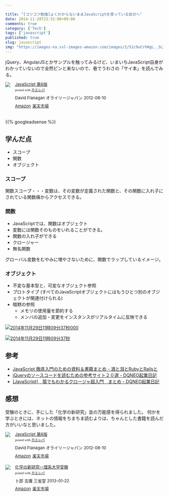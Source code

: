 ```yaml
---

title: "[コツコツ勉強]よくわからないままJavaScriptを使っている自分へ"
date: 2014-11-28T23:32:00+09:00
comments: true
category: ['Tech']
tags: ['javascript']
published: true 
slug: javascript
img: "https://images-na.ssl-images-amazon.com/images/I/51c9uCrhHgL._SL160_.jpg"
---
```





jQuery、AngularJSとかサンプルを触ってみるけど、いまいちJavaScript自身がわかっていないので全然ピンと来ないので、巷でうわさの「サイ本」を読んでみる。

<div class="kaerebalink-box" style="text-align:left;padding-bottom:20px;font-size:small;/zoom: 1;overflow: hidden;"><div class="kaerebalink-image" style="float:left;margin:0 15px 10px 0;"><a href="http://www.amazon.co.jp/exec/obidos/ASIN/4873115736/meganii-22/ref=nosim/" rel="nofollow" target="_blank"><img src="https://images-na.ssl-images-amazon.com/images/I/51c9uCrhHgL._SL160_.jpg" style="border: none;" /></a></div><div class="kaerebalink-info" style="line-height:120%;/zoom: 1;overflow: hidden;"><div class="kaerebalink-name" style="margin-bottom:10px;line-height:120%"><a href="http://www.amazon.co.jp/exec/obidos/ASIN/4873115736/meganii-22/ref=nosim/" rel="nofollow" target="_blank">JavaScript 第6版</a><div class="kaerebalink-powered-date" style="font-size:8pt;margin-top:5px;font-family:verdana;line-height:120%">posted with <a href="http://kaereba.com" rel="nofollow" target="_blank">カエレバ</a></div></div><div class="kaerebalink-detail" style="margin-bottom:5px;">David Flanagan オライリージャパン 2012-08-10    </div><div class="kaerebalink-link1" style="margin-top:10px;"><div class="shoplinkamazon" style="display:inline;margin-right:5px"><a href="http://www.amazon.co.jp/gp/search?keywords=JavaScript&__mk_ja_JP=%83J%83%5E%83J%83i&tag=meganii-22" rel="nofollow" target="_blank" title="アマゾン" >Amazon</a></div><div class="shoplinkrakuten" style="display:inline;margin-right:5px"><a href="http://hb.afl.rakuten.co.jp/hgc/0f1c1106.d5997202.117c2ed9.4ab7d4d2/?pc=http%3A%2F%2Fsearch.rakuten.co.jp%2Fsearch%2Fmall%2FJavaScript%2F-%2Ff.1-p.1-s.1-sf.0-st.A-v.2%3Fx%3D0%26scid%3Daf_ich_link_urltxt%26m%3Dhttp%3A%2F%2Fm.rakuten.co.jp%2F" rel="nofollow" target="_blank" title="楽天市場" >楽天市場</a></div></div></div><div class="booklink-footer" style="clear: left"></div></div>



{{% googleadsense %}}


## 学んだ点


- スコープ
- 関数
- オブジェクト

### スコープ

関数スコープ・・・変数は、その変数が定義された関数と、その関数に入れ子にされている関数痛からアクセスできる。


### 関数

- JavaScriptでは、関数はオブジェクト
- 変数には関数そのものをいれることができる。
- 関数の入れ子ができる
- クロージャー
- 無名関数

グローバル変数をむやみに増やさないために、関数でラップしているイメージ。

### オブジェクト

- 不変な基本型と、可変なオブジェクト参照
- プロトタイプ (すべてのJavaScriptオブジェクトにはもうひとつ別のオブジェクトが関連付けられる)
- 暗黙の参照
	- メモリの使用量を節約する
	- メンバの追加・変更をインスタンスがリアルタイムに反映できる





<p><a href="https://www.flickr.com/photos/35571855@N06/15904453412" title="2014年11月29日11時09分37秒000by meganii, on Flickr"><img class="img-responsive" src="https://farm9.staticflickr.com/8626/15904453412_16fcf9d124_z.jpg" alt="2014年11月29日11時09分37秒000"></a></p>



<p><a href="https://www.flickr.com/photos/35571855@N06/15904454052" title="2014年11月29日11時09分37秒by meganii, on Flickr"><img class="img-responsive" src="https://farm8.staticflickr.com/7581/15904454052_ea152fb630_z.jpg" alt="2014年11月29日11時09分37秒"></a></p>

## 参考
- [JavaScript 徹底入門のための資料＆書籍まとめ - 酒と泪とRubyとRailsと](http://morizyun.github.io/blog/javascript-learning-tech-yourself_01/)
- [jQueryのソースコードを読むための参考サイト２０選 - DQNEO起業日記](http://dqn.sakusakutto.jp/2012/05/jquery-sourcecode-reading.html)
- [[JavaScript]　猿でもわかるクロージャ超入門　まとめ - DQNEO起業日記](http://dqn.sakusakutto.jp/2009/01/javascript_5.html)


## 感想

受験のときに、手にした「化学の新研究」並の万能感を得られました。
何かを学ぶときには、ネットの情報をちまちま読むよりは、ちゃんとした書籍を読んだ方がいいなと思いました。

<div class="kaerebalink-box" style="text-align:left;padding-bottom:20px;font-size:small;/zoom: 1;overflow: hidden;"><div class="kaerebalink-image" style="float:left;margin:0 15px 10px 0;"><a href="http://www.amazon.co.jp/exec/obidos/ASIN/4873115736/meganii-22/ref=nosim/" rel="nofollow" target="_blank"><img src="https://images-na.ssl-images-amazon.com/images/I/51c9uCrhHgL._SL160_.jpg" style="border: none;" /></a></div><div class="kaerebalink-info" style="line-height:120%;/zoom: 1;overflow: hidden;"><div class="kaerebalink-name" style="margin-bottom:10px;line-height:120%"><a href="http://www.amazon.co.jp/exec/obidos/ASIN/4873115736/meganii-22/ref=nosim/" rel="nofollow" target="_blank">JavaScript 第6版</a><div class="kaerebalink-powered-date" style="font-size:8pt;margin-top:5px;font-family:verdana;line-height:120%">posted with <a href="http://kaereba.com" rel="nofollow" target="_blank">カエレバ</a></div></div><div class="kaerebalink-detail" style="margin-bottom:5px;">David Flanagan オライリージャパン 2012-08-10    </div><div class="kaerebalink-link1" style="margin-top:10px;"><div class="shoplinkamazon" style="display:inline;margin-right:5px"><a href="http://www.amazon.co.jp/gp/search?keywords=JavaScript&__mk_ja_JP=%83J%83%5E%83J%83i&tag=meganii-22" rel="nofollow" target="_blank" title="アマゾン" >Amazon</a></div><div class="shoplinkrakuten" style="display:inline;margin-right:5px"><a href="http://hb.afl.rakuten.co.jp/hgc/0f1c1106.d5997202.117c2ed9.4ab7d4d2/?pc=http%3A%2F%2Fsearch.rakuten.co.jp%2Fsearch%2Fmall%2FJavaScript%2F-%2Ff.1-p.1-s.1-sf.0-st.A-v.2%3Fx%3D0%26scid%3Daf_ich_link_urltxt%26m%3Dhttp%3A%2F%2Fm.rakuten.co.jp%2F" rel="nofollow" target="_blank" title="楽天市場" >楽天市場</a></div></div></div><div class="booklink-footer" style="clear: left"></div></div>



<div class="kaerebalink-box" style="text-align:left;padding-bottom:20px;font-size:small;/zoom: 1;overflow: hidden;"><div class="kaerebalink-image" style="float:left;margin:0 15px 10px 0;"><a href="http://www.amazon.co.jp/exec/obidos/ASIN/4385260923/meganii-22/ref=nosim/" rel="nofollow" target="_blank"><img src="https://images-na.ssl-images-amazon.com/images/I/51TUx2LGZPL._SL160_.jpg" style="border: none;" /></a></div><div class="kaerebalink-info" style="line-height:120%;/zoom: 1;overflow: hidden;"><div class="kaerebalink-name" style="margin-bottom:10px;line-height:120%"><a href="http://www.amazon.co.jp/exec/obidos/ASIN/4385260923/meganii-22/ref=nosim/" rel="nofollow" target="_blank">化学の新研究―理系大学受験</a><div class="kaerebalink-powered-date" style="font-size:8pt;margin-top:5px;font-family:verdana;line-height:120%">posted with <a href="http://kaereba.com" rel="nofollow" target="_blank">カエレバ</a></div></div><div class="kaerebalink-detail" style="margin-bottom:5px;">卜部 吉庸 三省堂 2013-01-22    </div><div class="kaerebalink-link1" style="margin-top:10px;"><div class="shoplinkamazon" style="display:inline;margin-right:5px"><a href="http://www.amazon.co.jp/gp/search?keywords=%89%BB%8Aw%82%CC%90V%8C%A4%8B%86&__mk_ja_JP=%83J%83%5E%83J%83i&tag=meganii-22" rel="nofollow" target="_blank" title="アマゾン" >Amazon</a></div><div class="shoplinkrakuten" style="display:inline;margin-right:5px"><a href="http://hb.afl.rakuten.co.jp/hgc/0f1c1106.d5997202.117c2ed9.4ab7d4d2/?pc=http%3A%2F%2Fsearch.rakuten.co.jp%2Fsearch%2Fmall%2F%25E5%258C%2596%25E5%25AD%25A6%25E3%2581%25AE%25E6%2596%25B0%25E7%25A0%2594%25E7%25A9%25B6%2F-%2Ff.1-p.1-s.1-sf.0-st.A-v.2%3Fx%3D0%26scid%3Daf_ich_link_urltxt%26m%3Dhttp%3A%2F%2Fm.rakuten.co.jp%2F" rel="nofollow" target="_blank" title="楽天市場" >楽天市場</a></div></div></div><div class="booklink-footer" style="clear: left"></div></div>
